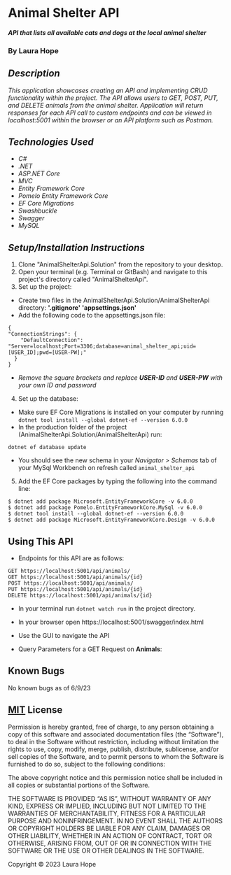 # Animal Shelter API

#### _API that lists all available cats and dogs at the local animal shelter_

### By **Laura Hope**

## _Description_

_This application showcases creating an API and implementing CRUD functionality within the project. The API allows users to GET, POST, PUT, and DELETE animals from the animal shelter. Application will return responses for each API call to custom endpoints and can be viewed in localhost:5001 within the browser or an API platform such as Postman._

## _Technologies Used_

* _C#_
* _.NET_
* _ASP.NET Core_
* _MVC_
* _Entity Framework Core_
* _Pomelo Entity Framework Core_
* _EF Core Migrations_
* _Swashbuckle_
* _Swagger_
* _MySQL_

## _Setup/Installation Instructions_

1. Clone "AnimalShelterApi.Solution" from the repository to your desktop.
2. Open your terminal (e.g. Terminal or GitBash) and navigate to this project's directory called "AnimalShelterApi".
3. Set up the project:
  * Create two files in the AnimalShelterApi.Solution/AnimalShelterApi directory: 
  **'.gitignore'**
  **'appsettings.json'**
  * Add the following code to the appsettings.json file:
  ```
  {
  "ConnectionStrings": {
      "DefaultConnection": "Server=localhost;Port=3306;database=animal_shelter_api;uid=[USER_ID];pwd=[USER-PW];"
    }
  }
  ```
  * _Remove the square brackets and replace **USER-ID** and **USER-PW** with your own ID and password_
4. Set up the database:
  * Make sure EF Core Migrations is installed on your computer by running ```dotnet tool install --global dotnet-ef --version 6.0.0```
  * In the production folder of the project (AnimalShelterApi.Solution/AnimalShelterApi) run:
  ```
  dotnet ef database update
  ```
  * You should see the new schema in your _Navigator > Schemas_ tab of your MySql Workbench on refresh called ```animal_shelter_api```
5. Add the EF Core packages by typing the following into the command line:
```
$ dotnet add package Microsoft.EntityFrameworkCore -v 6.0.0
$ dotnet add package Pomelo.EntityFrameworkCore.MySql -v 6.0.0
$ dotnet tool install --global dotnet-ef --version 6.0.0
$ dotnet add package Microsoft.EntityFrameworkCore.Design -v 6.0.0
```

## Using This API
* Endpoints for this API are as follows:
```
GET https://localhost:5001/api/animals/
GET https://localhost:5001/api/animals/{id}
POST https://localhost:5001/api/animals/
PUT https://localhost:5001/api/animals/{id}
DELETE https://localhost:5001/api/animals/{id}

```
* In your terminal run ```dotnet watch run``` in the project directory.
* In your browser open https://localhost:5001/swagger/index.html
* Use the GUI to navigate the API

* Query Parameters for a GET Request on **Animals**: 



## Known Bugs

No known bugs as of 6/9/23

## [MIT](https://opensource.org/license/mit/) License 

Permission is hereby granted, free of charge, to any person obtaining a copy of this software and associated documentation files (the “Software”), to deal in the Software without restriction, including without limitation the rights to use, copy, modify, merge, publish, distribute, sublicense, and/or sell copies of the Software, and to permit persons to whom the Software is furnished to do so, subject to the following conditions:

The above copyright notice and this permission notice shall be included in all copies or substantial portions of the Software.

THE SOFTWARE IS PROVIDED “AS IS”, WITHOUT WARRANTY OF ANY KIND, EXPRESS OR IMPLIED, INCLUDING BUT NOT LIMITED TO THE WARRANTIES OF MERCHANTABILITY, FITNESS FOR A PARTICULAR PURPOSE AND NONINFRINGEMENT. IN NO EVENT SHALL THE AUTHORS OR COPYRIGHT HOLDERS BE LIABLE FOR ANY CLAIM, DAMAGES OR OTHER LIABILITY, WHETHER IN AN ACTION OF CONTRACT, TORT OR OTHERWISE, ARISING FROM, OUT OF OR IN CONNECTION WITH THE SOFTWARE OR THE USE OR OTHER DEALINGS IN THE SOFTWARE.

Copyright © 2023 Laura Hope